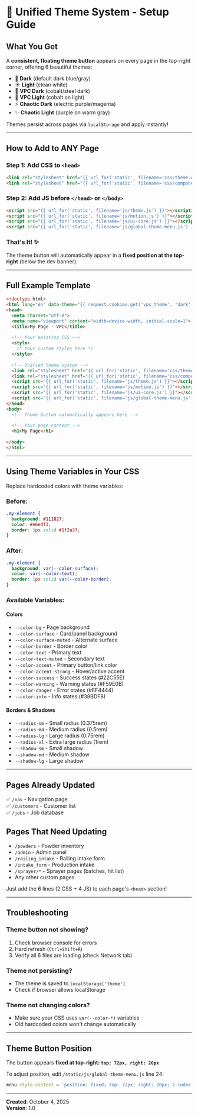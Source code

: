 # 🎨 Unified Theme System - Setup Guide

## What You Get

A **consistent, floating theme button** appears on every page in the top-right corner, offering 6 beautiful themes:
- 🌙 **Dark** (default dark blue/gray)
- ☀️ **Light** (clean white)
- 🔷 **VPC Dark** (cobalt/steel dark)
- 💎 **VPC Light** (cobalt on light)
- ⚡ **Chaotic Dark** (electric purple/magenta)
- ✨ **Chaotic Light** (purple on warm gray)

Themes persist across pages via `localStorage` and apply instantly!

---

## How to Add to ANY Page

### Step 1: Add CSS to `<head>`

```html
<link rel="stylesheet" href="{{ url_for('static', filename='css/theme.css') }}">
<link rel="stylesheet" href="{{ url_for('static', filename='css/components.css') }}">
```

### Step 2: Add JS before `</head>` or `</body>`

```html
<script src="{{ url_for('static', filename='js/theme.js') }}"></script>
<script src="{{ url_for('static', filename='js/motion.js') }}"></script>
<script src="{{ url_for('static', filename='js/ui-core.js') }}"></script>
<script src="{{ url_for('static', filename='js/global-theme-menu.js') }}"></script>
```

### That's It! ✨

The theme button will automatically appear in a **fixed position at the top-right** (below the dev banner).

---

## Full Example Template

```html
<!doctype html>
<html lang="en" data-theme="{{ request.cookies.get('vpc_theme', 'dark') }}">
<head>
  <meta charset="utf-8">
  <meta name="viewport" content="width=device-width, initial-scale=1">
  <title>My Page · VPC</title>
  
  <!-- Your existing CSS -->
  <style>
    /* Your custom styles here */
  </style>
  
  <!-- Unified theme system -->
  <link rel="stylesheet" href="{{ url_for('static', filename='css/theme.css') }}">
  <link rel="stylesheet" href="{{ url_for('static', filename='css/components.css') }}">
  <script src="{{ url_for('static', filename='js/theme.js') }}"></script>
  <script src="{{ url_for('static', filename='js/motion.js') }}"></script>
  <script src="{{ url_for('static', filename='js/ui-core.js') }}"></script>
  <script src="{{ url_for('static', filename='js/global-theme-menu.js') }}"></script>
</head>
<body>
  <!-- Theme button automatically appears here -->
  
  <!-- Your page content -->
  <h1>My Page</h1>
  
</body>
</html>
```

---

## Using Theme Variables in Your CSS

Replace hardcoded colors with theme variables:

### Before:
```css
.my-element {
  background: #111827;
  color: #e6edf3;
  border: 1px solid #1f2a37;
}
```

### After:
```css
.my-element {
  background: var(--color-surface);
  color: var(--color-text);
  border: 1px solid var(--color-border);
}
```

### Available Variables:

#### Colors
- `--color-bg` - Page background
- `--color-surface` - Card/panel background
- `--color-surface-muted` - Alternate surface
- `--color-border` - Border color
- `--color-text` - Primary text
- `--color-text-muted` - Secondary text
- `--color-accent` - Primary button/link color
- `--color-accent-strong` - Hover/active accent
- `--color-success` - Success states (#22C55E)
- `--color-warning` - Warning states (#F59E0B)
- `--color-danger` - Error states (#EF4444)
- `--color-info` - Info states (#38BDF8)

#### Borders & Shadows
- `--radius-sm` - Small radius (0.375rem)
- `--radius-md` - Medium radius (0.5rem)
- `--radius-lg` - Large radius (0.75rem)
- `--radius-xl` - Extra large radius (1rem)
- `--shadow-sm` - Small shadow
- `--shadow-md` - Medium shadow
- `--shadow-lg` - Large shadow

---

## Pages Already Updated

✅ `/nav` - Navigation page  
✅ `/customers` - Customer list  
✅ `/jobs` - Job database  

## Pages That Need Updating

- `/powders` - Powder inventory
- `/admin` - Admin panel
- `/railing_intake` - Railing intake form
- `/intake_form` - Production intake
- `/sprayer/*` - Sprayer pages (batches, hit list)
- Any other custom pages

Just add the 6 lines (2 CSS + 4 JS) to each page's `<head>` section!

---

## Troubleshooting

### Theme button not showing?
1. Check browser console for errors
2. Hard refresh (`Ctrl+Shift+R`)
3. Verify all 6 files are loading (check Network tab)

### Theme not persisting?
- The theme is saved to `localStorage['theme']`
- Check if browser allows localStorage

### Theme not changing colors?
- Make sure your CSS uses `var(--color-*)` variables
- Old hardcoded colors won't change automatically

---

## Theme Button Position

The button appears **fixed at top-right: `top: 72px, right: 20px`**

To adjust position, edit `/static/js/global-theme-menu.js` line 24:
```javascript
menu.style.cssText = 'position: fixed; top: 72px; right: 20px; z-index: 9999;';
```

---

**Created**: October 4, 2025  
**Version**: 1.0

